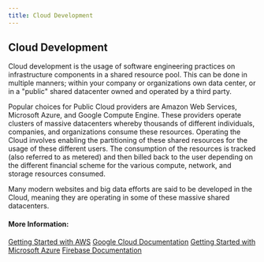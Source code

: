 ```yaml
---
title: Cloud Development
---
```

## Cloud Development

Cloud development is the usage of software engineering practices on infrastructure components in a shared resource pool. This can be done in multiple manners; within your company or organizations own data center, or in a "public" shared datacenter owned and operated by a third party.

Popular choices for Public Cloud providers are Amazon Web Services, Microsoft Azure, and Google Compute Engine. These providers operate clusters of massive datacenters whereby thousands of different individuals, companies, and organizations consume these resources. Operating the Cloud involves enabling the partitioning of these shared resources for the usage of these different users. The consumption of the resources is tracked (also referred to as metered) and then billed back to the user depending on the different financial scheme for the various compute, network, and storage resources consumed.

Many modern websites and big data efforts are said to be developed in the Cloud, meaning they are operating in some of these massive shared datacenters.

#### More Information:

[Getting Started with AWS](https://aws.amazon.com/getting-started/)
[Google Cloud Documentation](https://cloud.google.com/docs/)
[Getting Started with Microsoft Azure](https://docs.microsoft.com/en-us/azure/guides/developer/azure-developer-guide)
[Firebase Documentation](https://firebase.google.com/docs/)
